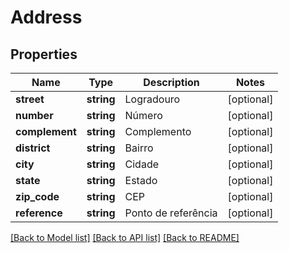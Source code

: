 # Address

## Properties
Name | Type | Description | Notes
------------ | ------------- | ------------- | -------------
**street** | **string** | Logradouro | [optional] 
**number** | **string** | Número | [optional] 
**complement** | **string** | Complemento | [optional] 
**district** | **string** | Bairro | [optional] 
**city** | **string** | Cidade | [optional] 
**state** | **string** | Estado | [optional] 
**zip_code** | **string** | CEP | [optional] 
**reference** | **string** | Ponto de referência | [optional] 

[[Back to Model list]](../README.md#documentation-for-models) [[Back to API list]](../README.md#documentation-for-api-endpoints) [[Back to README]](../README.md)


